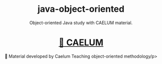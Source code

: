 <h1 align="center">java-object-oriented</h1>

<p align="center">Object-oriented Java study with CAELUM material.</p>

<h1 align="center">
    <a href="https://docente.ifrn.edu.br/albalopes/semestres-anteriores/2012.1/disciplinas/programacao-orientada-a-objetos-eja/Apostilacaelumjavaobjetosfj11.pdf">🔗 CAELUM</a>
</h1>
<p align="center">🚀 Material developed by Caelum Teaching object-oriented methodology/p>
